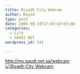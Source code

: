 ```yaml
---
title: Riyadh City Webcam
author: Rayed
type: post
date: 2005-08-19T17:03:07+03:00
categories:
  - Life
  - SAUDI NET
wordpress_id: 141

---
```

<p><a href="http://my.saudi.net.sa/webcam/">http://my.saudi.net.sa/webcam<br />
<img src="http://my.saudi.net.sa/webcam/" alt="Riyadh City Webcam" /><br />
</a></p>
